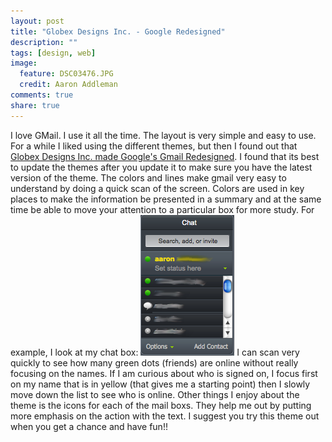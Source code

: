 ```yaml
---
layout: post
title: "Globex Designs Inc. - Google Redesigned"
description: ""
tags: [design, web]
image:
  feature: DSC03476.JPG
  credit: Aaron Addleman
comments: true
share: true
---
```



<p>I love GMail. I use it all the time. The layout is very simple and easy to use. For a while I liked using the different themes, but then I found out that<a href="http://www.globexdesigns.com/gr/"> Globex Designs Inc. made Google's Gmail Redesigned</a>.
I found that its best to update the themes after you update it to make sure you have the latest version of the theme. The colors and lines make gmail very easy to understand by doing a quick scan of the screen. Colors are used in key places to make the information be presented in a summary and at the same time be able to move your attention to a particular box for more study.
For example, I look at my chat box:
<img class="alignnone size-full wp-image-276" title="gmail-chat-list-with-theme" src="/assets/files/gmail-chat-list-with-theme.png" alt="gmail-chat-list-with-theme" width="150" height="225" href="/assets/files/gmail-chat-list-with-theme.png">
I can scan very quickly to see how many green dots (friends) are online without really focusing on the names. If I am curious about who is signed on, I focus first on my name that is in yellow (that gives me a starting point) then I slowly move down the list to see who is online.
Other things I enjoy about the theme is the icons for each of the mail boxs. They help me out by putting more emphasis on the action with the text.
I suggest you try this theme out when you get a chance and have fun!!</p>
